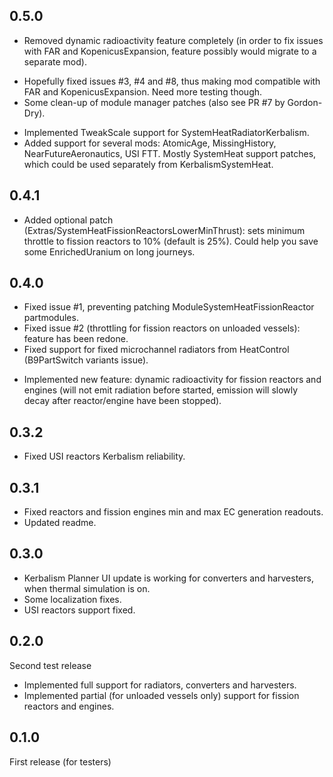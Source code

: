 0.5.0
-----
 - Removed dynamic radioactivity feature completely (in order to fix issues with FAR and KopenicusExpansion, feature possibly would migrate to a separate mod).
 * Hopefully fixed issues #3, #4 and #8, thus making mod compatible with FAR and KopenicusExpansion. Need more testing though.
 * Some clean-up of module manager patches (also see PR #7 by Gordon-Dry).
 + Implemented TweakScale support for SystemHeatRadiatorKerbalism.
 + Added support for several mods: AtomicAge, MissingHistory, NearFutureAeronautics, USI FTT. Mostly SystemHeat support patches, which could be used separately from KerbalismSystemHeat.

0.4.1
-----
 + Added optional patch (Extras/SystemHeatFissionReactorsLowerMinThrust): sets minimum throttle to fission reactors to 10% (default is 25%). Could help you save some EnrichedUranium on long journeys.

0.4.0
-----
 * Fixed issue #1, preventing patching ModuleSystemHeatFissionReactor partmodules.
 * Fixed issue #2 (throttling for fission reactors on unloaded vessels): feature has been redone.
 * Fixed support for fixed microchannel radiators from HeatControl (B9PartSwitch variants issue).
 + Implemented new feature: dynamic radioactivity for fission reactors and engines (will not emit radiation before started, emission will slowly decay after reactor/engine have been stopped).

0.3.2
-----
- Fixed USI reactors Kerbalism reliability.

0.3.1
-----
- Fixed reactors and fission engines min and max EC generation readouts.
- Updated readme.

0.3.0
-----
- Kerbalism Planner UI update is working for converters and harvesters, when thermal simulation is on.
- Some localization fixes.
- USI reactors support fixed.

0.2.0
-----
Second test release
- Implemented full support for radiators, converters and harvesters.
- Implemented partial (for unloaded vessels only) support for fission reactors and engines.  

0.1.0
-----
First release (for testers)
